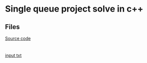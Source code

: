 # Single queue project solve in c++
## Files

[ Source code](https://pastebin.ubuntu.com/26485139/)
# 
[ input txt ](https://pastebin.ubuntu.com/26485144/)
